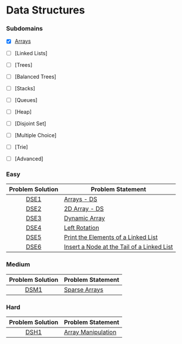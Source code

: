 # Data Structures

### Subdomains

- [x] [Arrays](https://github.com/natalyayyad/Coding-Problems/tree/master/HackerRank/Data%20Structures/Arrays)

- [ ] [Linked Lists]

- [ ] [Trees]

- [ ] [Balanced Trees]

- [ ] [Stacks]

- [ ] [Queues]

- [ ] [Heap]

- [ ] [Disjoint Set]

- [ ] [Multiple Choice]

- [ ] [Trie]

- [ ] [Advanced]

### Easy

| Problem Solution | Problem Statement                            |
| :--------------: | -------------------------------------------- |
|      [DSE1]      | [Arrays - DS]                                |
|      [DSE2]      | [2D Array - DS]                              |
|      [DSE3]      | [Dynamic Array]                              |
|      [DSE4]      | [Left Rotation]                              |
|      [DSE5]      | [Print the Elements of a Linked List]        |
|      [DSE6]      | [Insert a Node at the Tail of a Linked List] |

### Medium

| Problem Solution | Problem Statement |
| :--------------: | ----------------- |
|      [DSM1]      | [Sparse Arrays]   |

### Hard

| Problem Solution | Problem Statement    |
| :--------------: | -------------------- |
|      [DSH1]      | [Array Manipulation] |

[//]: # "Easy"
[dse1]: Arrays/Easy/DSE1.js?ts=4
[arrays - ds]: https://www.hackerrank.com/challenges/arrays-ds/problem
[dse2]: Arrays/Easy/DSE2.js?ts=4
[2d array - ds]: https://www.hackerrank.com/challenges/2d-array/problem
[dse3]: Arrays/Easy/DSE3.js?ts=4
[dynamic array]: https://www.hackerrank.com/challenges/dynamic-array/problem
[dse4]: Arrays/Easy/DSE4.js?ts=4
[left rotation]: https://www.hackerrank.com/challenges/array-left-rotation/problem
[dse5]: Linked%20Lists/Easy/DSE5.js?ts=4
[print the elements of a linked list]: https://www.hackerrank.com/challenges/print-the-elements-of-a-linked-list/problem
[dse6]: Linked%20Lists/Easy/DSE6.js?ts=4
[insert a node at the tail of a linked list]: https://www.hackerrank.com/challenges/insert-a-node-at-the-tail-of-a-linked-list/problem
[//]: # "Medium"
[dsm1]: Arrays/Medium/DSM1.js?ts=4
[sparse arrays]: https://www.hackerrank.com/challenges/sparse-arrays/problem
[//]: # "Hard"
[dsh1]: Arrays/Hard/DSH1.js?ts=4
[array manipulation]: https://www.hackerrank.com/challenges/crush/problem
[//]: # "EOF"
